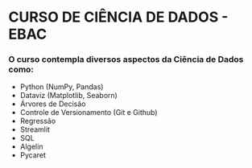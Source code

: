 # CURSO DE CIÊNCIA DE DADOS - EBAC
### O curso contempla diversos aspectos da Ciência de Dados como:
* Python (NumPy, Pandas)
* Dataviz (Matplotlib, Seaborn)
* Árvores de Decisão
* Controle de Versionamento (Git e Github)
* Regressão
* Streamlit
* SQL
* Algelin
* Pycaret
